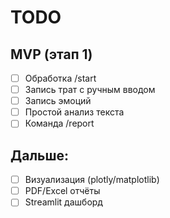 # TODO

## MVP (этап 1)
- [ ] Обработка /start
- [ ] Запись трат с ручным вводом
- [ ] Запись эмоций
- [ ] Простой анализ текста
- [ ] Команда /report

## Дальше:
- [ ] Визуализация (plotly/matplotlib)
- [ ] PDF/Excel отчёты
- [ ] Streamlit дашборд
